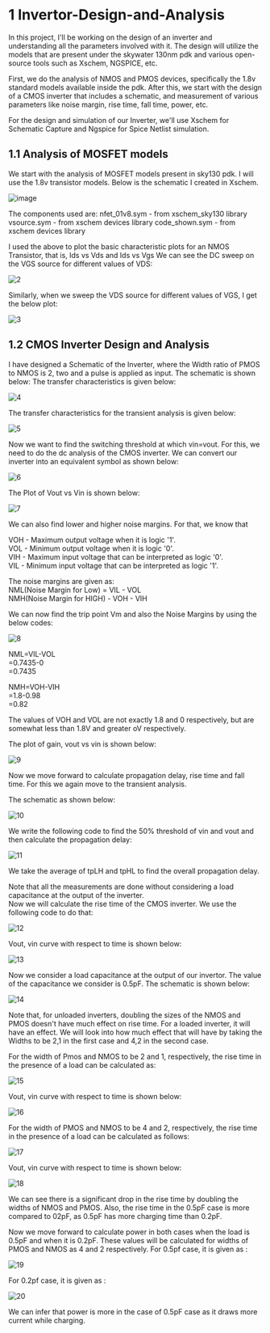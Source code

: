 # 1 Invertor-Design-and-Analysis

In this project, I'll be working on the design of an inverter and understanding all the parameters involved with it. The design will utilize the models that are present under the skywater 130nm pdk and various open-source tools such as Xschem, NGSPICE, etc.

First, we do the analysis of NMOS and PMOS devices, specifically the 1.8v standard models available inside the pdk. After this, we start with the design of a CMOS inverter that includes a schematic, and measurement of various parameters like noise margin, rise time, fall time, power, etc. 

For the design and simulation of our Inverter, we'll use Xschem for Schematic Capture and Ngspice for Spice Netlist simulation. 

## 1.1 Analysis of MOSFET models
We start with the analysis of MOSFET models present in sky130 pdk. I will use the 1.8v transistor models. Below is the schematic I created in Xschem.

![image](https://github.com/KushagraYADAV/Invertor-Design-and-Analysis/assets/65351472/9d90ca9f-70ca-4983-a3ee-50507b8027c8)




The components used are:
nfet_01v8.sym - from xschem_sky130 library
vsource.sym - from xschem devices library
code_shown.sym - from xschem devices library

I used the above to plot the basic characteristic plots for an NMOS Transistor, that is, Ids vs Vds and Ids vs Vgs
We can see the DC sweep on the VGS source for different values of VDS:

![2](https://github.com/KushagraYADAV/Invertor-Design-and-Analysis/assets/65351472/1ff3a14d-5011-4768-b461-4800a3ba72c0)


Similarly, when we sweep the VDS source for different values of VGS, I get the below plot:

![3](https://github.com/KushagraYADAV/Invertor-Design-and-Analysis/assets/65351472/a9cf558b-f8e1-44d7-9f14-f49f0eb5da42)


## 1.2 CMOS Inverter Design and Analysis
I have designed a Schematic of the Inverter, where the Width ratio of PMOS to NMOS is 2, two and a pulse is applied as input. The schematic is shown below: The transfer characteristics is given below:

![4](https://github.com/KushagraYADAV/Invertor-Design-and-Analysis/assets/65351472/b9c70aee-dbba-405f-b4b9-201634416bb0)


 
The transfer characteristics for the transient analysis is given below:

![5](https://github.com/KushagraYADAV/Invertor-Design-and-Analysis/assets/65351472/0411891e-0840-4533-87ea-efbf48cd5222)



Now we want to find the switching threshold at which vin=vout. For this, we need to do the dc analysis of the CMOS inverter. We can convert our inverter into an equivalent symbol as shown below: 

![6](https://github.com/KushagraYADAV/Invertor-Design-and-Analysis/assets/65351472/5b6e28f6-14ed-4e3e-9f70-ce59525d234e)


The Plot of Vout vs Vin is shown below:

![7](https://github.com/KushagraYADAV/Invertor-Design-and-Analysis/assets/65351472/237eff7c-1bdc-4335-9337-7db589c1658b)


We can also find lower and higher noise margins. For that, we know that

VOH - Maximum output voltage when it is logic '1'.   
VOL - Minimum output voltage when it is logic '0'.   
VIH - Maximum input voltage that can be interpreted as logic '0'.  
VIL - Minimum input voltage that can be interpreted as logic '1'.  

The noise margins are given as:    
NML(Noise Margin for Low) = VIL - VOL      
NMH(Noise Margin for HIGH) - VOH - VIH     

We can now find the trip point Vm and also the Noise Margins by using the below codes:

![8](https://github.com/KushagraYADAV/Invertor-Design-and-Analysis/assets/65351472/b1da88b3-2b2a-4026-bca0-a1ff38af7c89)


NML=VIL-VOL  
   =0.7435-0  
   =0.7435   

NMH=VOH-VIH   
   =1.8-0.98   
   =0.82    

The values of VOH and VOL are not exactly 1.8 and 0 respectively, but are somewhat less than 1.8V and greater oV respectively.    

The plot of gain, vout vs vin is shown below:

![9](https://github.com/KushagraYADAV/Invertor-Design-and-Analysis/assets/65351472/bbdeff71-c542-408d-83a6-2f1874d69cc3)



Now we move forward to calculate propagation delay, rise time and fall time. For this we again move to the transient analysis. 

The schematic as shown below:  

![10](https://github.com/KushagraYADAV/Invertor-Design-and-Analysis/assets/65351472/11965dfd-8d2f-41bb-8c75-9a68d8ce6029)



We write the following code to find the 50% threshold of vin and vout and then calculate the propagation delay:

![11](https://github.com/KushagraYADAV/Invertor-Design-and-Analysis/assets/65351472/35d27490-53f4-4f6e-b2b3-58ef70e5259c)


We take the average of tpLH and tpHL to find the overall propagation delay.    

Note that all the measurements are done without considering a load capacitance at the output of the inverter.    
Now we will calculate the rise time of the CMOS inverter. We use the following code to do that:   

![12](https://github.com/KushagraYADAV/Invertor-Design-and-Analysis/assets/65351472/0752b9fe-72e3-4535-8eba-272a4e067840)


Vout, vin curve with respect to time is shown below:   

![13](https://github.com/KushagraYADAV/Invertor-Design-and-Analysis/assets/65351472/418fd7b3-1ba4-4402-8fa8-9a97c4b7e527)



Now we consider a load capacitance at the output of our invertor. The value of the capacitance we consider is 0.5pF. The schematic is shown below: 

![14](https://github.com/KushagraYADAV/Invertor-Design-and-Analysis/assets/65351472/7a2f9635-6f9a-4378-9fb3-bf246151f073)



Note that, for unloaded inverters, doubling the sizes of the NMOS and PMOS doesn't have much effect on rise time. For a loaded inverter, it will have an effect. We will look into how much effect that 
will have by taking the Widths to be 2,1 in the first case and 4,2 in the second case.

For the width of Pmos and NMOS to be 2 and 1, respectively, the rise time in the presence of a load can be calculated as: 

![15](https://github.com/KushagraYADAV/Invertor-Design-and-Analysis/assets/65351472/a4e6111b-da97-486e-88f1-50c171073ba2)


Vout, vin curve with respect to time is shown below:   

![16](https://github.com/KushagraYADAV/Invertor-Design-and-Analysis/assets/65351472/32ff03f6-01a3-4f41-adc2-403565baa15e)



For the width of PMOS and NMOS to be 4 and 2, respectively, the rise time in the presence of a load can be calculated as follows: 

![17](https://github.com/KushagraYADAV/Invertor-Design-and-Analysis/assets/65351472/b651a032-f86d-414b-ab1c-494e76e0b785)



Vout, vin curve with respect to time is shown below:  

![18](https://github.com/KushagraYADAV/Invertor-Design-and-Analysis/assets/65351472/a4beaae5-04b9-4104-96cb-e1a07e7815c3)


We can see there is a significant drop in the rise time by doubling the widths of NMOS and PMOS. Also, the rise time in the 0.5pF case is more compared to 02pF, as 0.5pF has more charging time
than 0.2pF.

Now we move forward to calculate power in both cases when the load is 0.5pF and when it is 0.2pF. These values will be calculated for widths of PMOS and NMOS as 4 and 2 respectively. 
For 0.5pf case, it is given as : 

![19](https://github.com/KushagraYADAV/Invertor-Design-and-Analysis/assets/65351472/feea3ca8-2678-421f-9564-f345ce13c5f9)



For 0.2pf case, it is given as : 

![20](https://github.com/KushagraYADAV/Invertor-Design-and-Analysis/assets/65351472/ca06e050-0db8-4867-90b4-d5382eb91934)


We can infer that power is more in the case of 0.5pF case as it draws more current while charging. 























 

